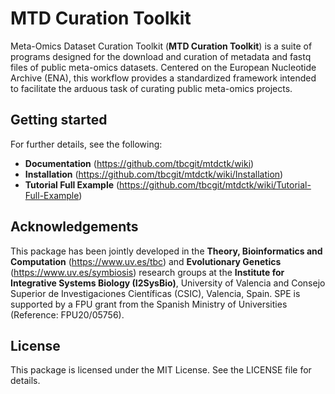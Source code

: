 # MTD Curation Toolkit
Meta-Omics Dataset Curation Toolkit (**MTD Curation Toolkit**) is a suite of programs designed for the download and curation of metadata and fastq files of public meta-omics datasets. Centered on the European Nucleotide Archive (ENA), this workflow provides a standardized framework intended to facilitate the arduous task of curating public meta-omics projects.

## Getting started
For further details, see the following:
* **Documentation** (https://github.com/tbcgit/mtdctk/wiki)
* **Installation** (https://github.com/tbcgit/mtdctk/wiki/Installation)
* **Tutorial Full Example** (https://github.com/tbcgit/mtdctk/wiki/Tutorial-Full-Example)
  
## Acknowledgements
This package has been jointly developed in the **Theory, Bioinformatics and Computation** (https://www.uv.es/tbc) and **Evolutionary Genetics** (https://www.uv.es/symbiosis) research groups at the **Institute for Integrative Systems Biology (I2SysBio)**, University of Valencia and Consejo Superior de Investigaciones Científicas (CSIC), Valencia, Spain. SPE is supported by a FPU grant from the Spanish Ministry of Universities (Reference: FPU20/05756).

## License
This package is licensed under the MIT License. See the LICENSE file for details.
